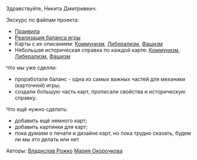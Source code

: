 Здравствуйте, Никита Дмитривеич.

Экскурс по файлам проекта:
- [Праивила](https://github.com/paVlaDog/history/blob/master/notDRGHistory/Rules.md)
- [Реализация баланса игры](https://github.com/paVlaDog/history/blob/master/notDRGHistory/Balans.md)
- Карты с их описанием: [Коммунизм](https://github.com/paVlaDog/history/blob/master/notDRGHistory/K.md), [Либерализм](https://github.com/paVlaDog/history/blob/master/notDRGHistory/L.md), [Фашизм](https://github.com/paVlaDog/history/blob/master/notDRGHistory/F.md)
- Небольшая историческая справка по каждой карте: [Коммунизм](https://github.com/paVlaDog/history/blob/master/notDRGHistory/Knotes.md), [Либерализм](https://github.com/paVlaDog/history/blob/master/notDRGHistory/Lnotes.md), [Фашизм](https://github.com/paVlaDog/history/blob/master/notDRGHistory/Fnotes.md)

Что мы уже сделли:
- проработали баланс - одна из самых важных частей для механики (карточной) игры;
- создали бо́льшую часть карт, прописали свойства и историческую справку.

Что ещё нужно сделать:
- добавить ещё немного карт;
- добавить картинки для карт;
- пока думаем о печати и дизайне карт, но пока трудно сказать, будем ли мы это делать или нет

Авторы:
[Владислав Рожко](https://t.me/bonhcbeta)
[Мария Окорочкова](https://t.me/maladetska)
